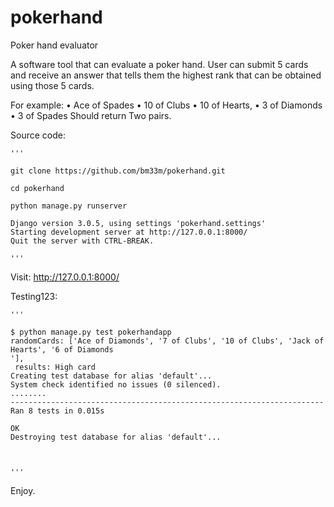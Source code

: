# pokerhand
Poker hand evaluator

A software tool that can evaluate a poker hand.
User can submit 5 cards and receive an answer that tells them the highest rank that can be obtained using those 5 cards.

For example:
• Ace of Spades
• 10 of Clubs
• 10 of Hearts,
• 3 of Diamonds
• 3 of Spades
Should return Two pairs.


Source code:
```
'''

git clone https://github.com/bm33m/pokerhand.git

cd pokerhand

python manage.py runserver

Django version 3.0.5, using settings 'pokerhand.settings'
Starting development server at http://127.0.0.1:8000/
Quit the server with CTRL-BREAK.

'''
```
Visit:
http://127.0.0.1:8000/

Testing123:

```
'''

$ python manage.py test pokerhandapp
randomCards: ['Ace of Diamonds', '7 of Clubs', '10 of Clubs', 'Jack of Hearts', '6 of Diamonds
'],
 results: High card
Creating test database for alias 'default'...
System check identified no issues (0 silenced).
........
----------------------------------------------------------------------
Ran 8 tests in 0.015s

OK
Destroying test database for alias 'default'...



'''
```


Enjoy.
